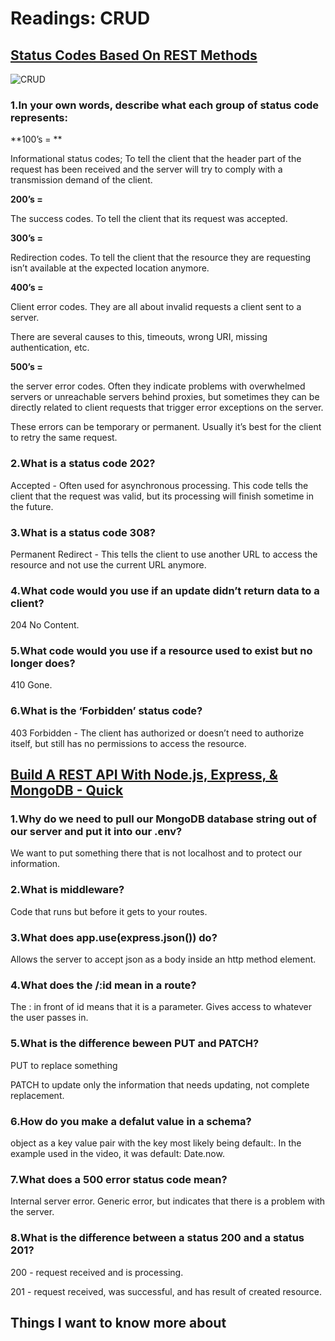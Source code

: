 # Readings: CRUD
## [Status Codes Based On REST Methods](https://www.moesif.com/blog/technical/api-design/Which-HTTP-Status-Code-To-Use-For-Every-CRUD-App/)
![CRUD](https://s33046.pcdn.co/wp-content/uploads/2018/12/word-image-228.png)
### 1.In your own words, describe what each group of status code represents:

**100’s = **

Informational status codes; To tell the client that the header part of the request has been received and the server will try to comply with a transmission demand of the client. 

**200’s =**

The success codes. To tell the client that its request was accepted. 
 
 **300’s =**

 Redirection codes. To tell the client that the resource they are requesting isn’t available at the expected location anymore. 
 
 **400’s =**

Client error codes. They are all about invalid requests a client sent to a server.

There are several causes to this, timeouts, wrong URI, missing authentication, etc. 

**500’s =**

the server error codes. Often they indicate problems with overwhelmed servers or unreachable servers behind proxies, but sometimes they can be directly
related to client requests that trigger error exceptions on the server. 

These errors can be temporary or permanent. Usually it’s best for the client to 
retry the same request.


### 2.What is a status code 202?

Accepted - Often used for asynchronous processing. This code tells the client that the request was valid, but its processing will finish sometime in the future. 

### 3.What is a status code 308?
Permanent Redirect - This tells the client to use another URL to access the resource and not use the current URL anymore. 

### 4.What code would you use if an update didn’t return data to a client?

204 No Content.

### 5.What code would you use if a resource used to exist but no longer does?

410 Gone.

### 6.What is the ‘Forbidden’ status code?

403 Forbidden - The client has authorized or doesn’t need to authorize itself, but still has no permissions to access the resource.


## [Build A REST API With Node.js, Express, & MongoDB - Quick](https://www.youtube.com/watch?v=fgTGADljAeg)

### 1.Why do we need to pull our MongoDB database string out of our server and put it into our .env?

We want to put something there that is not localhost and to protect our information.

### 2.What is middleware?

Code that runs but before it gets to your routes.

### 3.What does app.use(express.json()) do?

Allows the server to accept json as a body inside an http method element.

### 4.What does the /:id mean in a route?

The : in front of id means that it is a parameter. Gives access to whatever the user passes in.

### 5.What is the difference beween PUT and PATCH?

PUT to replace something

PATCH to update only the information that needs updating, not complete replacement.

### 6.How do you make a defalut value in a schema?

 object as a key value pair with the key most likely being default:. In the example used in the video, it was default: Date.now.
 
### 7.What does a 500 error status code mean?

Internal server error. Generic error, but indicates that there is a problem with the server.

### 8.What is the difference between a status 200 and a status 201?

 200 - request received and is processing.
 
 201 - request received, was successful, and has result of created resource.
 
 
 ## Things I want to know more about
 
